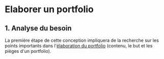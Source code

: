 # Elaborer un portfolio

## 1. Analyse du besoin

La première étape de cette conception impliquera de la recherche sur les points importants dans l'[élaboration du portfolio]("./DOCS/porfolio-draft.md") (contenu, le but et les pièges d'un portfolio). 

